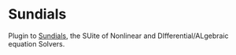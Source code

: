 # Sundials

Plugin to [Sundials](https://computing.llnl.gov/projects/sundials), the SUite of Nonlinear and DIfferential/ALgebraic equation Solvers.
